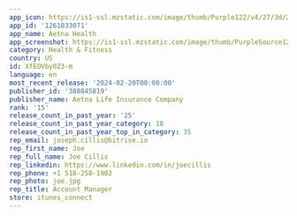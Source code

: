 ```yaml
---
app_icon: https://is1-ssl.mzstatic.com/image/thumb/Purple122/v4/27/3d/26/273d2657-3bfb-b05b-9387-fb18a6beb724/AppIcon-0-1x_U007ephone-0-0-0-0-0-0-85-220-0.png/1024x1024bb.png
app_id: '1261033071'
app_name: Aetna Health
app_screenshot: https://is1-ssl.mzstatic.com/image/thumb/PurpleSource126/v4/5e/1a/be/5e1abe16-6285-440f-e5e8-dc2177024e5e/1d6c86a2-7771-484f-9d35-a3d4a0845a1e_2366719_iOS_6_5_Retina_1_Manage.jpg/1242x2688bb.png
category: Health & Fitness
country: US
id: XfEOVby0Z3-m
language: en
most_recent_release: '2024-02-20T00:00:00'
publisher_id: '380845819'
publisher_name: Aetna Life Insurance Company
rank: '15'
release_count_in_past_year: '25'
release_count_in_past_year_category: 18
release_count_in_past_year_top_in_category: 35
rep_email: joseph.cillis@bitrise.io
rep_first_name: Joe
rep_full_name: Joe Cillis
rep_linkedin: https://www.linkedin.com/in/joecillis
rep_phone: +1 518-258-1902
rep_photo: joe.jpg
rep_title: Account Manager
store: itunes_connect
---
```

